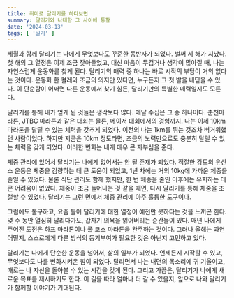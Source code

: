 ```yaml
---
title: 취미로 달리기를 하다보면
summary: 달리기와 나태함 그 사이에 통찰
date: '2024-03-13'
tags: [ '일기' ]
---
```


세월과 함께 달리기는 나에게 무엇보다도 꾸준한 동반자가 되었다. 벌써 세 해가 지났다. 첫 해의 그 열정은 이제 조금 잦아들었고, 대신 마음이 무겁거나 생각이 많아질 때, 나는 자연스럽게 운동화를 찾게 된다.
달리기의 매력 중 하나는 바로 시작의 부담이 거의 없다는 것이다. 운동화 한 켤레와 조금의 의지만 있다면, 누구든지 그 첫 발을 내딛을 수 있다. 이 단순함이 어쩌면 다른 운동에서 찾기 힘든, 달리기만의 특별한
매력일지도 모른다.

달리기를 통해 내가 얻게 된 것들은 생각보다 많다. 메달 수집은 그 중 하나이다. 춘천마라톤, JTBC 마라톤과 같은 대회는 물론, 메이저 대회에서의 경험까지. 나는 이제 10km 마라톤을 달릴 수 있는 체력을
갖추게 되었다. 이전의 나는 1km를 뛰는 것조차 버거워했던 사람이었다. 하지만 지금은 10km 정도라면, 조금의 노력만으로도 충분히 달릴 수 있는 체력을 갖게 되었다. 이러한 변화는 내게 매우 큰 자부심을 준다.

체중 관리에 있어서 달리기는 나에게 없어서는 안 될 존재가 되었다. 적절한 강도의 유산소 운동은 체중을 감량하는 데 큰 도움이 되었고, 1년 차에는 거의 10kg에 가까운 체중을 줄일 수 있었다. 물론 식단 관리도
함께 했지만, 한 번 체중을 줄인 이후에는 유지하는 데 큰 어려움이 없었다. 체중이 조금 늘어나는 것 같을 때면, 다시 달리기를 통해 체중을 조절할 수 있었다. 달리기는 그런 면에서 체중 관리에 아주 훌륭한
도구이다.

그럼에도 불구하고, 요즘 들어 달리기에 대한 열정이 예전만 못하다는 것을 느끼곤 한다. 몇 주 동안 열심히 달리다가도, 갑자기 의욕을 잃어버리는 순간들이 있다. 매년 나에게 주어진 도전은 하프 마라톤이나 풀 코스
마라톤을 완주하는 것이다. 그러나 올해는 과연 어떨지, 스스로에게 다른 방식의 동기부여가 필요한 것은 아닌지 고민하고 있다.

달리기는 나에게 단순한 운동을 넘어서, 삶의 일부가 되었다. 언제든지 시작할 수 있고, 무엇보다도 나를 변화시켜온 힘이 되었다. 달리면서 나는 내면의 목소리에 귀 기울이고, 때로는 나 자신을 돌아볼 수 있는 시간을
갖게 된다. 그리고 가끔은, 달리기가 나에게 새로운 목표를 제시하기도 한다. 이 길을 따라 얼마나 더 갈 수 있을지, 앞으로 나와 달리기가 함께할 이야기가 기대된다.
